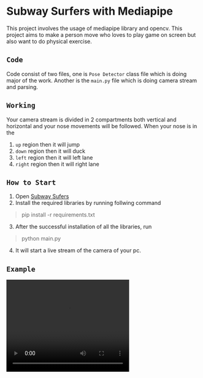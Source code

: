 # Subway Surfers with Mediapipe

This project involves the usage of mediapipe library and opencv. This project aims to make a person move who loves to play game on screen but also want to do physical exercise.

## `Code`

Code consist of two files, one is `Pose Detector` class file which is doing major of the work. Another is the `main.py` file which is doing camera stream and parsing.

## `Working`

Your camera stream is divided in 2 compartments both vertical and horizontal and your nose movements will be followed. When your nose is in the 
1. `up` region then it will jump
1. `down` region then it will duck
1. `left` region then it will left lane
1. `right` region then it will right lane

## `How to Start`

1. Open [Subway Sufers](https://poki.com/en/g/subway-surfers)
2. Install the required libraries by running follwing command
> pip install -r requirements.txt
3. After the successful installation of all the libraries, run
> python main.py
4. It will start a live stream of the camera of your pc.

## `Example`
<video width="320" height="240" controls>
  <source src="subway_mediapipe.mp4" type="video/mp4">
</video>